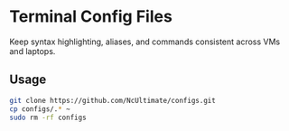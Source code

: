 # Terminal Config Files
 Keep syntax highlighting, aliases, and commands consistent across VMs and laptops.

## Usage
```sh
git clone https://github.com/NcUltimate/configs.git
cp configs/.* ~
sudo rm -rf configs
```
